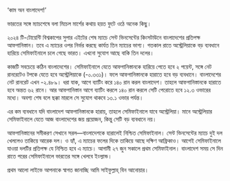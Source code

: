 ‘কাম অন বাংলাদেশ!’

ভারতের সঙ্গে ম্যাচশেষে বলা মিচেল মার্শের কথায় হয়ত ফুটে ওঠে অনেক কিছু।

২০২৪ টি-টোয়েন্টি বিশ্বকাপের সুপার এইটের শেষ ম্যাচে সেন্ট ভিনসেন্টের কিংসটাউনে বাংলাদেশের প্রতিপক্ষ আফগানিস্তান। তবে এ ম্যাচের ওপর নির্ভর করছে কার্যত তিন ম্যাচের ভাগ্য। গতকাল রাতে অস্ট্রেলিয়াকে বড় ব্যবধানে হারিয়ে সেমিফাইনালে চলে গেছে ভারত। এখনো সুযোগ আছে বাকি তিন দলের।

কাজটি সবচেয়ে কঠিন বাংলাদেশের। সেমিফাইনালে যেতে আফগানিস্তানকে হারিয়ে পেতে হবে ২ পয়েন্ট, সঙ্গে নেট রানরেটেও টপকে যেতে হবে অস্ট্রেলিয়াকে (-০.৩৩১)। ফলে আফগানিস্তানকে হারাতে হবে বড় ব্যবধানে। বাংলাদেশের নেট রানরেট এখন -২.৪৮৯। ধরা যাক, আগে ব্যাটিং করে ১৪০ রান করল বাংলাদেশ। তাহলে আফগানিস্তানকে হারাতে হবে অন্তত ৬২ রানে। আর আফগানিস্তান আগে ব্যাটিং করলে ১৪০ রান করলে সেটি পেরোতে হবে ১২.৩ ওভারের মধ্যে। অবশ্য শেষ বলে ছক্কা মারলে সে সুযোগ থাকবে ১৩.১ ওভার পর্যন্ত।

এর কম ব্যবধানে যদি বাংলাদেশ আফগানিস্তানকে হারায়, তাহলে সেমিফাইনালে যাবে অস্ট্রেলিয়া। মানে অস্ট্রেলিয়ার সেমিফাইনালে যেতে আজ বাংলাদেশের জয় প্রয়োজন, কিন্তু সেটি বড় ব্যবধানে নয়।

আফগানিস্তানের সমীকরণ সেখানে সরল—বাংলাদেশকে হারালেই নিশ্চিত সেমিফাইনাল। সেন্ট ভিনসেন্টের ম্যাচে দুই দল খেললেও তাকিয়ে আরেক দল। ও হ্যাঁ, এ ম্যাচের ফলের দিকে তাকিয়ে আছে দক্ষিণ আফ্রিকাও। আগেই সেমিফাইনালে যাওয়া দলটির প্রতিপক্ষ যে নিশ্চিত হবে এ ম্যাচে। আগামী ২৭ জুন সকালে প্রথম সেমিফাইনাল। বাংলাদেশ সময় সে দিন রাতে পরের সেমিফাইনালে ভারতের সঙ্গে খেলবে ইংল্যান্ড।

প্রথম আলো লাইভে আপনাকে স্বাগত জানাচ্ছি আমি সাইফুল্লাহ্‌ বিন আনোয়ার।
